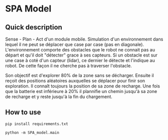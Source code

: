 # SPA Model
## Quick description 
Sense - Plan - Act d'un module mobile. Simulation d'un environnement dans lequel il ne peut se déplacer que case par case (pas en diagonale). L'environnement comporte des obstacles que le robot ne connait pas au départ et qu'il doit "détecter" grace à ses capteurs. Si un obstacle est sur une case à coté d'un capteur (lidar), ce dernier le détecte et l'indique au robot. De cette façon il ne cherche pas à traverser l'obstacle. 

Son objectif est d'explorer 80% de la zone sans se décharger. Ensuite il reçoit des positions aléatoires auxquelles se déplacer pour finir son exploration. Il connaît toujours la position de sa zone de recharge. Une fois que la batterie est inférieure à 20% il plannifie un chemin jusqu'à sa zone de recharge et y reste jusqu'à la fin du chargement. 


## How to use 
```pip install requirements.txt```

``python -m SPA_model.main``